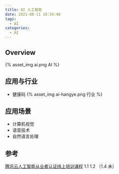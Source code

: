 ```yaml
---
title: AI 人工智能
date: 2021-08-11 10:34:46
tags:
  - AI
categories:
  - AI
---
```


<p></p>
<!-- more -->

## Overview
{% asset_img  ai.png  AI %}

## 应用与行业
+ 健康码
{% asset_img  ai-hangye.png  行业 %}


## 应用场景
+ 计算机视觉
+ 语音技术
+ 自然语言处理


## 参考
[腾讯云人工智能从业者认证线上培训课程](https://cloud.tencent.com/edu/learning/course-3460-61199) 1.1  1.2 （1.4 未）


